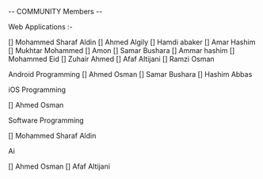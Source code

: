 -- COMMUNITY Members --

Web Applications :-

[] Mohammed Sharaf Aldin
[] Ahmed Algily
[] Hamdi abaker
[] Amar Hashim
[] Mukhtar Mohammed
[] Amon
[] Samar Bushara
[] Ammar hashim
[] Mohammed Eid
[] Zuhair Ahmed
[] Afaf Altijani
[] Ramzi Osman

Android Programming
[] Ahmed Osman
[] Samar Bushara
[] Hashim Abbas

iOS Programming

[] Ahmed Osman

Software Programming

[] Mohammed Sharaf Aldin

Ai

[] Ahmed Osman
[] Afaf Altijani
